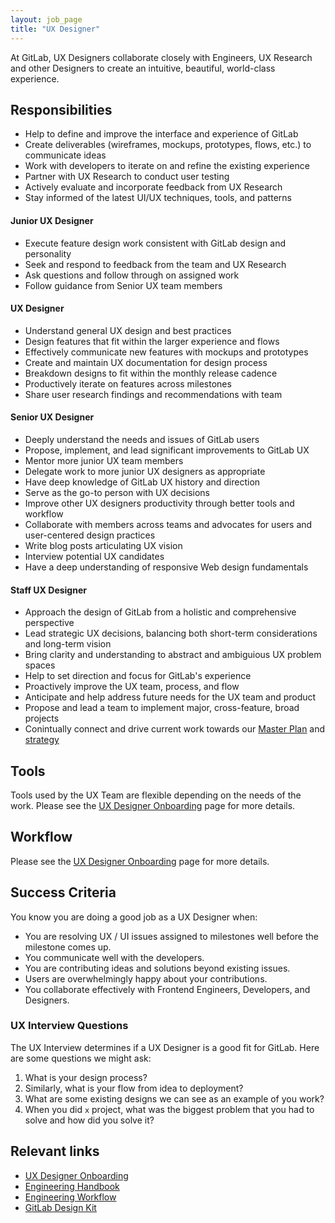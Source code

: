 ```yaml
---
layout: job_page
title: "UX Designer"
---
```


At GitLab, UX Designers collaborate closely with Engineers, UX Research and other Designers to create an intuitive, beautiful, world-class experience. 

## Responsibilities

* Help to define and improve the interface and experience of GitLab
* Create deliverables (wireframes, mockups, prototypes, flows, etc.) to communicate ideas
* Work with developers to iterate on and refine the existing experience
* Partner with UX Research to conduct user testing
* Actively evaluate and incorporate feedback from UX Research
* Stay informed of the latest UI/UX techniques, tools, and patterns

#### Junior UX Designer

* Execute feature design work consistent with GitLab design and personality
* Seek and respond to feedback from the team and UX Research
* Ask questions and follow through on assigned work
* Follow guidance from Senior UX team members

#### UX Designer

* Understand general UX design and best practices
* Design features that fit within the larger experience and flows
* Effectively communicate new features with mockups and prototypes
* Create and maintain UX documentation for design process
* Breakdown designs to fit within the monthly release cadence
* Productively iterate on features across milestones
* Share user research findings and recommendations with team

#### Senior UX Designer

* Deeply understand the needs and issues of GitLab users
* Propose, implement, and lead significant improvements to GitLab UX
* Mentor more junior UX team members
* Delegate work to more junior UX designers as appropriate
* Have deep knowledge of GitLab UX history and direction
* Serve as the go-to person with UX decisions
* Improve other UX designers productivity through better tools and workflow
* Collaborate with members across teams and advocates for users and user-centered
  design practices
* Write blog posts articulating UX vision
* Interview potential UX candidates
* Have a deep understanding of responsive Web design fundamentals

#### Staff UX Designer

* Approach the design of GitLab from a holistic and comprehensive perspective
* Lead strategic UX decisions, balancing both short-term considerations and long-term vision
* Bring clarity and understanding to abstract and ambiguious UX problem spaces
* Help to set direction and focus for GitLab's experience
* Proactively improve the UX team, process, and flow 
* Anticipate and help address future needs for the UX team and product
* Propose and lead a team to implement major, cross-feature, broad projects
* Conintually connect and drive current work towards our [Master Plan](https://about.gitlab.com/2016/09/13/gitlab-master-plan/) and [strategy](https://about.gitlab.com/strategy/)
 
## Tools

Tools used by the UX Team are flexible depending on the needs of the work. Please see the [UX Designer Onboarding](https://about.gitlab.com/handbook/uxdesigner-onboarding/) page for more details.

## Workflow

Please see the [UX Designer Onboarding](https://about.gitlab.com/handbook/uxdesigner-onboarding/) page for more details.

## Success Criteria

You know you are doing a good job as a UX Designer when:

* You are resolving UX / UI issues assigned to milestones well before the milestone comes up.
* You communicate well with the developers.
* You are contributing ideas and solutions beyond existing issues.
* Users are overwhelmingly happy about your contributions.
* You collaborate effectively with Frontend Engineers, Developers, and Designers.

### UX Interview Questions <a name="ux-interview-questions"></a>

The UX Interview determines if a UX Designer is a good fit for GitLab. Here are some questions we might ask:

1. What is your design process?
1. Similarly, what is your flow from idea to deployment?
1. What are some existing designs we can see as an example of you work?
1. When you did `x` project, what was the biggest problem that you had to solve and how did you solve it?

## Relevant links

- [UX Designer Onboarding](https://about.gitlab.com/handbook/uxdesigner-onboarding/)
- [Engineering Handbook](/handbook/engineering)
- [Engineering Workflow](/handbook/engineering/workflow)
- [GitLab Design Kit](https://gitlab.com/gitlab-org/gitlab-design)